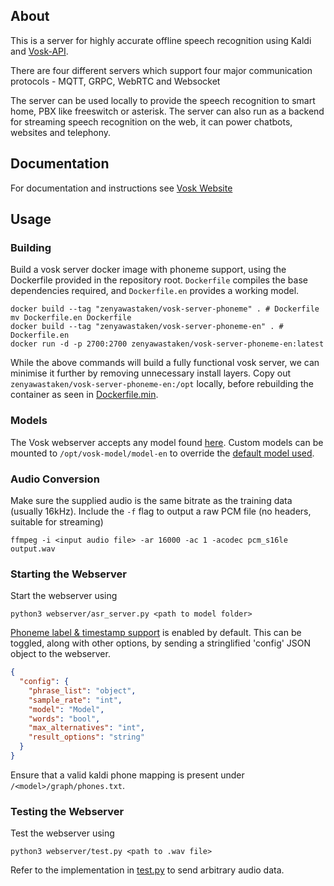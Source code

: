 ## About
This is a server for highly accurate offline speech recognition using
Kaldi and [Vosk-API](https://github.com/alphacep/vosk-api).

There are four different servers which support four major communication
protocols - MQTT, GRPC, WebRTC and Websocket

The server can be used locally to provide the speech recognition to smart
home, PBX like freeswitch or asterisk. The server can also run as a
backend for streaming speech recognition on the web, it can power
chatbots, websites and telephony.

## Documentation
For documentation and instructions see [Vosk Website](https://alphacephei.com/vosk/server)

## Usage
### Building
Build a vosk server docker image with phoneme support, using the Dockerfile provided in the repository root. `Dockerfile` compiles the base dependencies required, and `Dockerfile.en` provides a working model.
```
docker build --tag "zenyawastaken/vosk-server-phoneme" . # Dockerfile
mv Dockerfile.en Dockerfile
docker build --tag "zenyawastaken/vosk-server-phoneme-en" . # Dockerfile.en
docker run -d -p 2700:2700 zenyawastaken/vosk-server-phoneme-en:latest
```
While the above commands will build a fully functional vosk server, we can minimise it further by removing unnecessary install layers. Copy out `zenyawastaken/vosk-server-phoneme-en:/opt` locally, before rebuilding the container as seen in [Dockerfile.min](Dockerfile.min).

### Models
The Vosk webserver accepts any model found [here](https://alphacephei.com/vosk/models). Custom models can be mounted to `/opt/vosk-model/model-en` to override the [default model used](https://alphacephei.com/vosk/models/vosk-model-en-us-0.22.zip).

### Audio Conversion
Make sure the supplied audio is the same bitrate as the training data (usually 16kHz). Include the `-f` flag to output a raw PCM file (no headers, suitable for streaming) 
```
ffmpeg -i <input audio file> -ar 16000 -ac 1 -acodec pcm_s16le output.wav
```
### Starting the Webserver
Start the webserver using
```
python3 webserver/asr_server.py <path to model folder>
```
[Phoneme label & timestamp support](https://github.com/alphacep/vosk-api/pull/1377) is enabled by default. This can be toggled, along with other options, by sending a stringlified 'config' JSON object to the webserver.
```json
{
  "config": {
    "phrase_list": "object",
    "sample_rate": "int",
    "model": "Model",
    "words": "bool",
    "max_alternatives": "int",
    "result_options": "string"
  }
}
```
Ensure that a valid kaldi phone mapping is present under `/<model>/graph/phones.txt`.

### Testing the Webserver
Test the webserver using
```
python3 webserver/test.py <path to .wav file>
```
Refer to the implementation in [test.py](websocket/test.py) to send arbitrary audio data.
